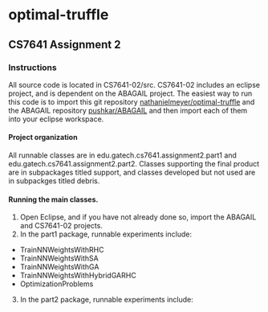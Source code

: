 optimal-truffle
===============

## CS7641 Assignment 2

### Instructions

All source code is located in CS7641-02/src.  CS7641-02 includes an eclipse project, and is dependent on the ABAGAIL project.  The easiest way to run this code is to import this git repository [nathanielmeyer/optimal-truffle](https://github.com/nathanielmeyer/optimal-truffle.git) and the ABAGAIL repository [pushkar/ABAGAIL](https://github.com/pushkar/ABAGAIL.git) and then import each of them into your eclipse workspace.  

#### Project organization

All runnable classes are in edu.gatech.cs7641.assignment2.part1 and edu.gatech.cs7641.assignment2.part2.  Classes supporting the final product are in subpackages titled support, and classes developed but not used are in subpackges titled debris.

#### Running the main classes.

1. Open Eclipse, and if you have not already done so, import the ABAGAIL and CS7641-02 projects.
2. In the part1 package, runnable experiments include:
  * TrainNNWeightsWithRHC
  * TrainNNWeightsWithSA
  * TrainNNWeightsWithGA
  * TrainNNWeightsWithHybridGARHC
  * OptimizationProblems
3. In the part2 package, runnable experiments include:


